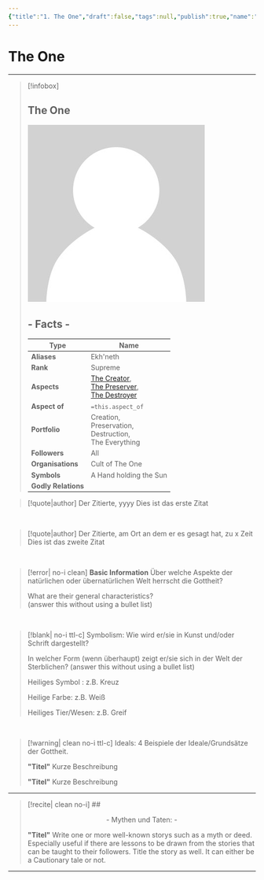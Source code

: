 ```yaml
---
{"title":"1. The One","draft":false,"tags":null,"publish":true,"name":"The One","aliases":"Ekh'neth","organisations":"Cult of The One","rank":"Supreme","symbol":"A Hand holding the Sun","portfolio":"Creation, <br>Preservation, <br>Destruction, <br>The Everything","followers":"All","relations":"","path":"3. Gods & Religion/2. Ekh'neth - The One True God/1. The One.md","permalink":"/3-gods-and-religion/2-ekh-neth-the-one-true-god/1-the-one/","PassFrontmatter":true}
---
```


# The One
---
> [!infobox]
> 
> 
> ## **The One**
> 
> ![../../../NPC_Placeholder.jpg](../../NPC_Placeholder.jpg)
> 
> ## - Facts -
> | Type | Name |
> | ---- | ---- |
> | **Aliases** | Ekh'neth |
> | **Rank** | Supreme |
> | **Aspects** | [The Creator](../3.%20The%20Trinity/2.%20The%20Creator.md), <br>[The Preserver](../3.%20The%20Trinity/3.%20The%20Preserver.md), <br>[The Destroyer](../3.%20The%20Trinity/4.%20The%20Destroyer.md) |
> | **Aspect of** | `=this.aspect_of` |
> | **Portfolio** | Creation, <br>Preservation, <br>Destruction, <br>The Everything |
> | **Followers** | All |
> | **Organisations** | Cult of The One |
> | **Symbols** | A Hand holding the Sun |
> | **Godly Relations** |  |


> [!quote|author] Der Zitierte, yyyy
> Dies ist das erste Zitat

<br>

> [!quote|author] Der Zitierte, am Ort an dem er es gesagt hat, zu x Zeit
> Dies ist das zweite Zitat

<br>

> [!error| no-i clean] **Basic Information**
> Über welche Aspekte der natürlichen oder übernatürlichen Welt herrscht die Gottheit?
>
> What are their general characteristics?  
> (answer this without using a bullet list)

<br>

> [!blank| no-i ttl-c] Symbolism:
> Wie wird er/sie in Kunst und/oder Schrift dargestellt?
> 
> In welcher Form (wenn überhaupt) zeigt er/sie sich in der Welt der Sterblichen?
> (answer this without using a bullet list)
> 
> Heiliges Symbol : z.B. Kreuz
> 
> Heilige Farbe: z.B. Weiß
> 
> Heiliges Tier/Wesen: z.B. Greif

<br>

> [!warning| clean no-i ttl-c] Ideals:
> 4 Beispiele der Ideale/Grundsätze der Gottheit.
>
> **"Titel"**
> Kurze Beschreibung
>
> **"Titel"**
> Kurze Beschreibung

---

> [!recite| clean no-i] ## <center>  - Mythen und Taten: - </center>
> 
> **"Titel"**
> Write one or more well-known storys such as a myth or deed. Especially useful if there are lessons to be drawn from the stories that can be taught to their followers. Title the story as well. It can either be a Cautionary tale or not.


---